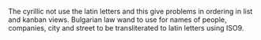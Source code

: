 The cyrillic not use the latin letters and this give problems in ordering in list and kanban views. Bulgarian law wand to use for names of people, companies, city and street to be transliterated to latin letters using ISO9.

